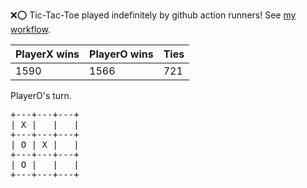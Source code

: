 :x::o: Tic-Tac-Toe played indefinitely by github action runners! See [my workflow](.github/workflows/play.yaml).

|PlayerX wins|PlayerO wins|Ties|
|-|-|-|
|1590|1566|721|

PlayerO's turn.

<pre>
+---+---+---+
| X |   |   |
+---+---+---+
| O | X |   |
+---+---+---+
| O |   |   |
+---+---+---+
</pre>